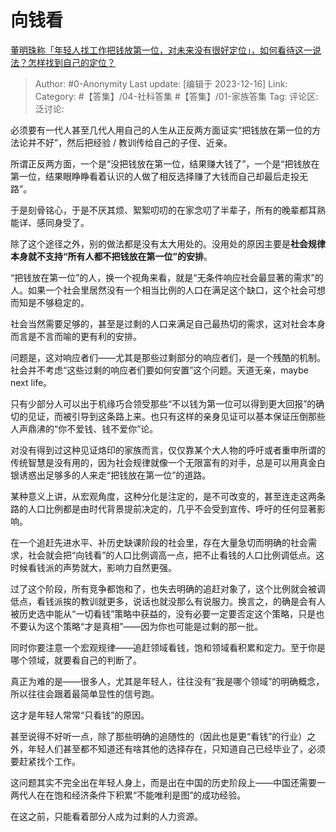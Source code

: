 # 向钱看
[董明珠称「年轻人找工作把钱放第一位，对未来没有很好定位」，如何看待这一说法？怎样找到自己的定位？](https://www.zhihu.com/question/460116131/answer/3327552759)

> Author: #0-Anonymity
> Last update: [编辑于 2023-12-16]
> Link:
> Category: #【答集】/04-社科答集 #【答集】/01-家族答集 
> Tag:
> 评论区:
> 泛讨论:

必须要有一代人甚至几代人用自己的人生从正反两方面证实“把钱放在第一位的方法论并不好”，然后把经验 / 教训传给自己的子侄、近亲。

所谓正反两方面，一个是“没把钱放在第一位，结果赚大钱了”，一个是“把钱放在第一位，结果眼睁睁看着认识的人做了相反选择赚了大钱而自己却最后走投无路”。

于是刻骨铭心，于是不厌其烦、絮絮叨叨的在家念叨了半辈子，所有的晚辈都耳熟能详、感同身受了。

除了这个途径之外，别的做法都是没有太大用处的。没用处的原因主要是**社会规律本身就不支持“所有人都不把钱放在第一位”的安排**。

“把钱放在第一位”的人，换一个视角来看，就是“无条件响应社会最显著的需求”的人。如果一个社会里居然没有一个相当比例的人口在满足这个缺口，这个社会可想而知是不够稳定的。

社会当然需要足够的，甚至是过剩的人口来满足自己最热切的需求，这对社会本身而言是不言而喻的更有利的安排。

问题是，这对响应者们——尤其是那些过剩部分的响应者们，是一个残酷的机制。社会并不考虑“这些过剩的响应者们要如何安置”这个问题。天道无亲，maybe next life。

只有少部分人可以出于机缘巧合领受那些“不以钱为第一位可以得到更大回报”的确切的见证，而被引导到这条路上来。也只有这样的亲身见证可以基本保证压倒那些人声鼎沸的“你不爱钱、钱不爱你”论。

对没有得到过这种见证烙印的家族而言，仅仅靠某个大人物的呼吁或者重申所谓的传统智慧是没有用的，因为社会规律就像一个无限富有的对手，总是可以用真金白银诱惑出足够多的人来走“把钱放在第一位”的道路。

某种意义上讲，从宏观角度，这种分化是注定的，是不可改变的，甚至连走这两条路的人口比例都是由时代背景提前决定的，几乎不会受到宣传、呼吁的任何显著影响。

在一个追赶先进水平、补历史缺课阶段的社会里，存在大量急切而明确的社会需求，社会就会把“向钱看”的人口比例调高一点，把不止看钱的人口比例调低点。这时候看钱派的声势就大，影响力自然更强。

过了这个阶段，所有竞争都饱和了，也失去明确的追赶对象了，这个比例就会被调低点，看钱派挨的教训就更多，说话也就没那么有说服力。换言之，的确是会有人被历史选中能从“一切看钱”策略中获益的，没有必要一定要否定这个策略，只是也不要认为这个策略“才是真相”——因为你也可能是过剩的那一批。

同时你要注意一个宏观规律——追赶领域看钱，饱和领域看积累和定力。至于你是哪个领域，就要看自己的判断了。

真正为难的是——很多人，尤其是年轻人，往往没有“我是哪个领域”的明确概念，所以往往会跟着最简单显性的信号跑。

这才是年轻人常常“只看钱”的原因。

甚至说得不好听一点，除了那些明确的追随性的（因此也是更“看钱”的行业）之外，年轻人们甚至都不知道还有啥其他的选择存在，只知道自己已经毕业了，必须要赶紧找个工作。

这问题其实不完全出在年轻人身上，而是出在中国的历史阶段上——中国还需要一两代人在在饱和经济条件下积累“不能唯利是图”的成功经验。

在这之前，只能看着部分人成为过剩的人力资源。
